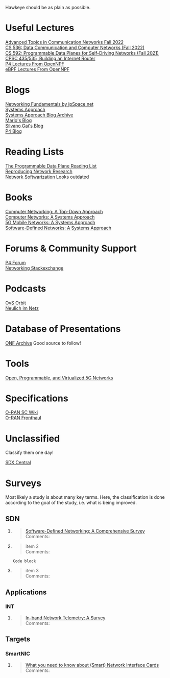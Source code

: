 Hawkeye should be as plain as possible.

# Useful Lectures

[Advanced Topics in Communication Networks Fall 2022](https://video.ethz.ch/lectures/d-itet/2022/autumn/227-0575-00L/78e56a5b-6473-4123-b4c2-b47328fa28a0.html) \
[CS 536: Data Communication and Computer Networks (Fall 2022)](https://gitlab.com/purdue-cs536/fall-2022/public)\
[CS 592: Programmable Data Planes for Self-Driving Networks (Fall 2021)](https://gitlab.com/purdue-cs592/fall-2021/public) \
[CPSC 435/535, Building an Internet Router](https://yale-build-a-router.github.io/ ) \
[P4 Lectures From OpenNPF](https://open-nfp.org/dataplanes-p4/ ) \
[eBPF Lectures From OpenNPF](https://open-nfp.org/dataplanes-ebpf/) 






# Blogs 
[Networking Fundamentals by ipSpace.net](https://blog.ipspace.net/tag/networking-fundamentals.html) \
[Systems Approach](https://systemsapproach.substack.com/) \
[Systems Approach Blog Archive](https://www.systemsapproach.org/blog-archive) \
[Mario's Blog](http://blog.baldi.info/) \
[Silvano Gai's Blog](https://silvanogai.github.io/index.html) \
[P4 Blog](https://p4.org/blog/) 




# Reading Lists
[The Programmable Data Plane Reading List](https://programmabledataplane.review/) \
[Reproducing Network Research](https://reproducingnetworkresearch.wordpress.com/) \
[Network Softwarization](http://rboutaba.cs.uwaterloo.ca/Courses/CS798-002-W21/readinglist.html) Looks outdated




# Books
[Computer Networking: A Top-Down Approach ](https://gaia.cs.umass.edu/kurose_ross/lectures.php) \
[Computer Networks: A Systems Approach](https://book.systemsapproach.org/index.html)\
[5G Mobile Networks: A Systems Approach](https://5g.systemsapproach.org/)\
[Software-Defined Networks: A Systems Approach](https://sdn.systemsapproach.org/index.html) 




# Forums & Community Support
[P4 Forum](https://forum.p4.org/) \
[Networking Stackexchange](https://networkengineering.stackexchange.com/) 




# Podcasts
[OvS Orbit](https://ovsorbit.org/)\
[Neulich im Netz](https://www.neulich-im.net/)

# Database of Presentations
[ONF Archive](https://opennetworking.org/archives-events/) Good source to follow! 

# Tools
[Open, Programmable, and Virtualized 5G Networks](https://open5g.info/)


# Specifications
[O-RAN SC Wiki](https://wiki.o-ran-sc.org/pages/viewpage.action?pageId=1179659) \
[O-RAN Fronthaul](https://www.etsi.org/deliver/etsi_ts/103800_103899/103859/07.00.02_60/ts_103859v070002p.pdf)


# Unclassified
Classify them one day! 

[SDX Central](https://www.sdxcentral.com/)



# Surveys

Most likely a study is about many key terms. Here, the classification is done according to the goal of the study, i.e. what is being improved.

## SDN

1. > [Software-Defined Networking:
A Comprehensive Survey](https://arxiv.org/pdf/1406.0440.pdf)  
Comments:
2. > item 2 \
Comments:   
  

    ```
    Code block
    ```
3. > item 3 \
Comments: 



## Applications
### INT


1. > [In-band Network Telemetry: A Survey](https://www.researchgate.net/profile/Lizhuang-Tan/publication/344533358_In-band_Network_Telemetry_A_Survey/links/616589b4ae47db4e57ce96b2/In-band-Network-Telemetry-A-Survey.pdf)  
Comments:

## Targets
### SmartNIC

1. > [What you need to know about (Smart) Network Interface Cards](https://www.pam2021.b-tu.de/papers/10.1007978-3-030-72582-2_19.pdf)  
Comments:    












